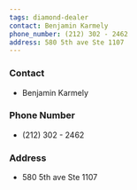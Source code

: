 ```yaml
---
tags: diamond-dealer
contact: Benjamin Karmely
phone_number: (212) 302 - 2462
address: 580 5th ave Ste 1107
---
```

### Contact
- Benjamin Karmely
### Phone Number
 - (212) 302 - 2462
### Address
- 580 5th ave Ste 1107